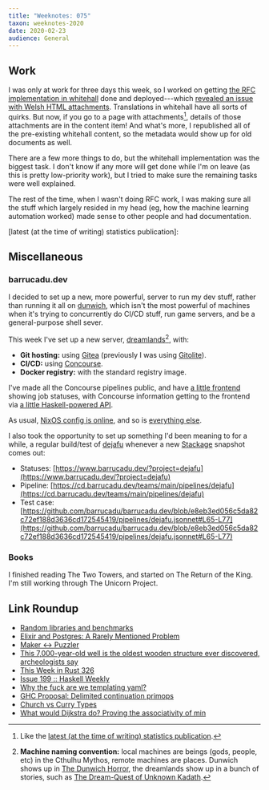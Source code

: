 ```yaml
---
title: "Weeknotes: 075"
taxon: weeknotes-2020
date: 2020-02-23
audience: General
---
```


## Work

I was only at work for three days this week, so I worked on getting
[the RFC implementation in whitehall][] done and deployed---which
[revealed an issue with Welsh HTML attachments][].  Translations in
whitehall have all sorts of quirks.  But now, if you go to a page with
attachments[^rfc_eg], details of those attachments are in the content
item!  And what's more, I republished all of the pre-existing
whitehall content, so the metadata would show up for old documents as
well.

There are a few more things to do, but the whitehall implementation
was the biggest task.  I don't know if any more will get done while
I'm on leave (as this is pretty low-priority work), but I tried to
make sure the remaining tasks were well explained.

The rest of the time, when I wasn't doing RFC work, I was making sure
all the stuff which largely resided in my head (eg, how the machine
learning automation worked) made sense to other people and had
documentation.

[^rfc_eg]: Like the [latest (at the time of writing) statistics publication](https://www.gov.uk/api/content/government/statistics/public-sector-finances-uk-january-2020).

[the RFC implementation in whitehall]: https://github.com/alphagov/whitehall/pull/5353
[revealed an issue with Welsh HTML attachments]: https://github.com/alphagov/whitehall/pull/5376
[latest (at the time of writing) statistics publication]:

## Miscellaneous

### barrucadu.dev

I decided to set up a new, more powerful, server to run my dev stuff,
rather than running it all on [dunwich][], which isn't the most
powerful of machines when it's trying to concurrently do CI/CD stuff,
run game servers, and be a general-purpose shell sever.

This week I've set up a new server, [dreamlands][][^names], with:

- **Git hosting:** using [Gitea][] (previously I was using [Gitolite][]).
- **CI/CD:** using [Concourse][].
- **Docker registry:** with the standard registry image.

[^names]: **Machine naming convention:** local machines are beings
  (gods, people, etc) in the Cthulhu Mythos, remote machines are
  places.  Dunwich shows up in [The Dunwich Horror][], the dreamlands
  show up in a bunch of stories, such as [The Dream-Quest of Unknown
  Kadath][].

I've made all the Concourse pipelines public, and have [a little
frontend][] showing job statuses, with Concourse information getting
to the frontend via [a little Haskell-powered API][].

As usual, [NixOS config is online][], and so is [everything else][].

I also took the opportunity to set up something I'd been meaning to
for a while, a regular build/test of [dejafu][] whenever a new
[Stackage][] snapshot comes out:

- Statuses: [https://www.barrucadu.dev/?project=dejafu](https://www.barrucadu.dev/?project=dejafu)
- Pipeline: [https://cd.barrucadu.dev/teams/main/pipelines/dejafu](https://cd.barrucadu.dev/teams/main/pipelines/dejafu)
- Test case: [https://github.com/barrucadu/barrucadu.dev/blob/e8eb3ed056c5da82c72ef188d3636cd172545419/pipelines/dejafu.jsonnet#L65-L77](https://github.com/barrucadu/barrucadu.dev/blob/e8eb3ed056c5da82c72ef188d3636cd172545419/pipelines/dejafu.jsonnet#L65-L77)

[dunwich]: https://memo.barrucadu.co.uk/machines.html#dunwich
[dreamlands]: https://memo.barrucadu.co.uk/machines.html#dreamlands
[The Dunwich Horror]: http://www.hplovecraft.com/writings/texts/fiction/dh.aspx
[The Dream-Quest of Unknown Kadath]: http://www.hplovecraft.com/writings/texts/fiction/dq.aspx
[Gitea]: https://gitea.io/
[Gitolite]: https://gitolite.com/gitolite/index.html
[Concourse]: https://concourse-ci.org/
[a little frontend]: https://www.barrucadu.dev/
[a little Haskell-powered API]: https://github.com/barrucadu/barrucadu.dev/tree/master/event-api-server
[NixOS config is online]: https://github.com/barrucadu/nixfiles/tree/master/hosts/dreamlands
[everything else]: https://github.com/barrucadu/barrucadu.dev
[dejafu]: https://github.com/barrucadu/dejafu
[Stackage]: https://www.stackage.org/

### Books

I finished reading The Two Towers, and started on The Return of the
King.  I'm still working through The Unicorn Project.

## Link Roundup

- [Random libraries and benchmarks](https://alexey.kuleshevi.ch/blog/2019/12/21/random-benchmarks/)
- [Elixir and Postgres: A Rarely Mentioned Problem](https://blog.soykaf.com/post/postgresql-elixir-troubles/)
- [Maker <-> Puzzler](https://phildini.dev/maker-puzzler)
- [This 7,000-year-old well is the oldest wooden structure ever discovered, archeologists say](https://www.ctvnews.ca/sci-tech/this-7-000-year-old-well-is-the-oldest-wooden-structure-ever-discovered-archeologists-say-1.4815023)
- [This Week in Rust 326](https://this-week-in-rust.org/blog/2020/02/18/this-week-in-rust-326/)
- [Issue 199 :: Haskell Weekly](https://haskellweekly.news/issue/199.html)
- [Why the fuck are we templating yaml?](https://leebriggs.co.uk/blog/2019/02/07/why-are-we-templating-yaml.html)
- [GHC Proposal: Delimited continuation primops](https://github.com/ghc-proposals/ghc-proposals/pull/313)
- [Church vs Curry Types](https://lispcast.com/church-vs-curry-types/)
- [What would Dijkstra do? Proving the associativity of min](https://byorgey.wordpress.com/2020/02/23/what-would-dijkstra-do-proving-the-associativity-of-min/)
